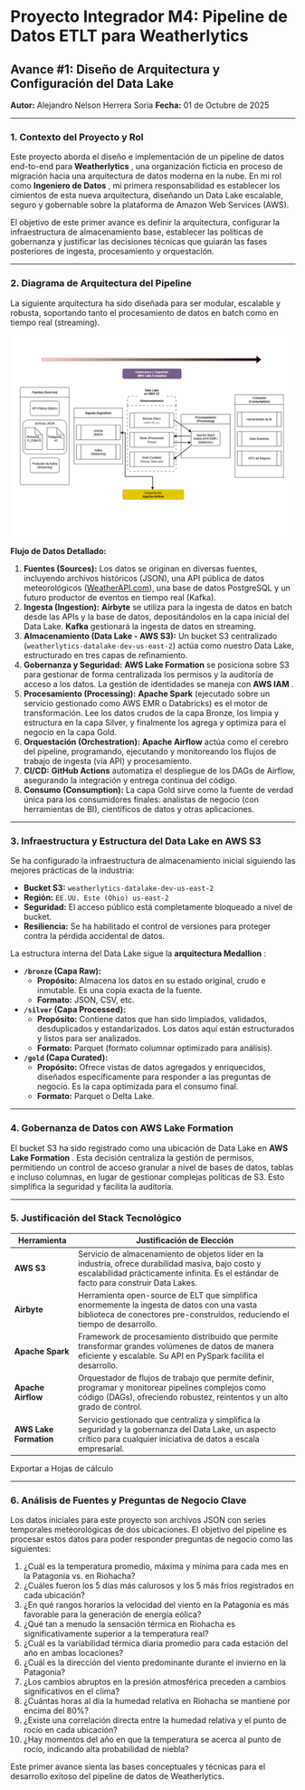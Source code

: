 # **Proyecto Integrador M4: Pipeline de Datos ETLT para Weatherlytics**

## **Avance #1: Diseño de Arquitectura y Configuración del Data Lake**

**Autor:** Alejandro Nelson Herrera Soria
**Fecha:** 01 de Octubre de 2025

---

### **1. Contexto del Proyecto y Rol**

Este proyecto aborda el diseño e implementación de un pipeline de datos end-to-end para  **Weatherlytics** , una organización ficticia en proceso de migración hacia una arquitectura de datos moderna en la nube. En mi rol como  **Ingeniero de Datos** , mi primera responsabilidad es establecer los cimientos de esta nueva arquitectura, diseñando un Data Lake escalable, seguro y gobernable sobre la plataforma de Amazon Web Services (AWS).

El objetivo de este primer avance es definir la arquitectura, configurar la infraestructura de almacenamiento base, establecer las políticas de gobernanza y justificar las decisiones técnicas que guiarán las fases posteriores de ingesta, procesamiento y orquestación.

---

### **2. Diagrama de Arquitectura del Pipeline**

La siguiente arquitectura ha sido diseñada para ser modular, escalable y robusta, soportando tanto el procesamiento de datos en batch como en tiempo real (streaming).

![Diagrama de arquitectura](./arquitectura_anhs.jpg)

**Flujo de Datos Detallado:**

1. **Fuentes (Sources):** Los datos se originan en diversas fuentes, incluyendo archivos históricos (JSON), una API pública de datos meteorológicos ([WeatherAPI.com](https://www.weatherapi.com/my/)), una base de datos PostgreSQL y un futuro productor de eventos en tiempo real (Kafka).
2. **Ingesta (Ingestion):** **Airbyte** se utiliza para la ingesta de datos en batch desde las APIs y la base de datos, depositándolos en la capa inicial del Data Lake. **Kafka** gestionará la ingesta de datos en streaming.
3. **Almacenamiento (Data Lake - AWS S3):** Un bucket S3 centralizado (`weatherlytics-datalake-dev-us-east-2`) actúa como nuestro Data Lake, estructurado en tres capas de refinamiento.
4. **Gobernanza y Seguridad:** **AWS Lake Formation** se posiciona sobre S3 para gestionar de forma centralizada los permisos y la auditoría de acceso a los datos. La gestión de identidades se maneja con  **AWS IAM** .
5. **Procesamiento (Processing):** **Apache Spark** (ejecutado sobre un servicio gestionado como AWS EMR o Databricks) es el motor de transformación. Lee los datos crudos de la capa Bronze, los limpia y estructura en la capa Silver, y finalmente los agrega y optimiza para el negocio en la capa Gold.
6. **Orquestación (Orchestration):** **Apache Airflow** actúa como el cerebro del pipeline, programando, ejecutando y monitoreando los flujos de trabajo de ingesta (vía API) y procesamiento.
7. **CI/CD:** **GitHub Actions** automatiza el despliegue de los DAGs de Airflow, asegurando la integración y entrega continua del código.
8. **Consumo (Consumption):** La capa Gold sirve como la fuente de verdad única para los consumidores finales: analistas de negocio (con herramientas de BI), científicos de datos y otras aplicaciones.

---

### **3. Infraestructura y Estructura del Data Lake en AWS S3**

Se ha configurado la infraestructura de almacenamiento inicial siguiendo las mejores prácticas de la industria:

* **Bucket S3:** `weatherlytics-datalake-dev-us-east-2`
* **Región:** `EE.UU. Este (Ohio) us-east-2`
* **Seguridad:** El acceso público está completamente bloqueado a nivel de bucket.
* **Resiliencia:** Se ha habilitado el control de versiones para proteger contra la pérdida accidental de datos.

La estructura interna del Data Lake sigue la  **arquitectura Medallion** :

* **`/bronze` (Capa Raw):**
  * **Propósito:** Almacena los datos en su estado original, crudo e inmutable. Es una copia exacta de la fuente.
  * **Formato:** JSON, CSV, etc.
* **`/silver` (Capa Processed):**
  * **Propósito:** Contiene datos que han sido limpiados, validados, desduplicados y estandarizados. Los datos aquí están estructurados y listos para ser analizados.
  * **Formato:** Parquet (formato columnar optimizado para análisis).
* **`/gold` (Capa Curated):**
  * **Propósito:** Ofrece vistas de datos agregados y enriquecidos, diseñados específicamente para responder a las preguntas de negocio. Es la capa optimizada para el consumo final.
  * **Formato:** Parquet o Delta Lake.

---

### **4. Gobernanza de Datos con AWS Lake Formation**

El bucket S3 ha sido registrado como una ubicación de Data Lake en  **AWS Lake Formation** . Esta decisión centraliza la gestión de permisos, permitiendo un control de acceso granular a nivel de bases de datos, tablas e incluso columnas, en lugar de gestionar complejas políticas de S3. Esto simplifica la seguridad y facilita la auditoría.

---

### **5. Justificación del Stack Tecnológico**

| Herramienta                  | Justificación de Elección                                                                                                                                                                      |
| ---------------------------- | ------------------------------------------------------------------------------------------------------------------------------------------------------------------------------------------------ |
| **AWS S3**             | Servicio de almacenamiento de objetos líder en la industria, ofrece durabilidad masiva, bajo costo y escalabilidad prácticamente infinita. Es el estándar de facto para construir Data Lakes. |
| **Airbyte**            | Herramienta open-source de ELT que simplifica enormemente la ingesta de datos con una vasta biblioteca de conectores pre-construidos, reduciendo el tiempo de desarrollo.                        |
| **Apache Spark**       | Framework de procesamiento distribuido que permite transformar grandes volúmenes de datos de manera eficiente y escalable. Su API en PySpark facilita el desarrollo.                            |
| **Apache Airflow**     | Orquestador de flujos de trabajo que permite definir, programar y monitorear pipelines complejos como código (DAGs), ofreciendo robustez, reintentos y un alto grado de control.                |
| **AWS Lake Formation** | Servicio gestionado que centraliza y simplifica la seguridad y la gobernanza del Data Lake, un aspecto crítico para cualquier iniciativa de datos a escala empresarial.                         |

Exportar a Hojas de cálculo

---

### **6. Análisis de Fuentes y Preguntas de Negocio Clave**

Los datos iniciales para este proyecto son archivos JSON con series temporales meteorológicas de dos ubicaciones. El objetivo del pipeline es procesar estos datos para poder responder preguntas de negocio como las siguientes:

1. ¿Cuál es la temperatura promedio, máxima y mínima para cada mes en la Patagonia vs. en Riohacha?
2. ¿Cuáles fueron los 5 días más calurosos y los 5 más fríos registrados en cada ubicación?
3. ¿En qué rangos horarios la velocidad del viento en la Patagonia es más favorable para la generación de energía eólica?
4. ¿Qué tan a menudo la sensación térmica en Riohacha es significativamente superior a la temperatura real?
5. ¿Cuál es la variabilidad térmica diaria promedio para cada estación del año en ambas locaciones?
6. ¿Cuál es la dirección del viento predominante durante el invierno en la Patagonia?
7. ¿Los cambios abruptos en la presión atmosférica preceden a cambios significativos en el clima?
8. ¿Cuántas horas al día la humedad relativa en Riohacha se mantiene por encima del 80%?
9. ¿Existe una correlación directa entre la humedad relativa y el punto de rocío en cada ubicación?
10. ¿Hay momentos del año en que la temperatura se acerca al punto de rocío, indicando alta probabilidad de niebla?

Este primer avance sienta las bases conceptuales y técnicas para el desarrollo exitoso del pipeline de datos de Weatherlytics.
